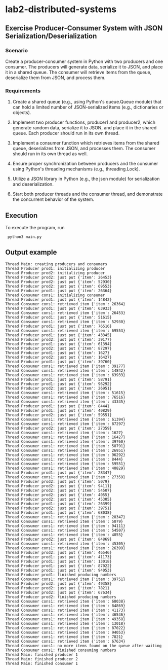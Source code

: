 # lab2-distributed-systems

## Exercise Producer-Consumer System with JSON Serialization/Deserialization 

### Scenario
Create a producer-consumer system in Python with two producers and one consumer. The producers will generate data, serialize it to JSON, and place it in a shared queue. The consumer will retrieve items from the queue, deserialize them from JSON, and process them. 

### Requirements

1. Create a shared queue (e.g., using Python's queue.Queue module) that can hold a limited number of JSON-serialized items (e.g., dictionaries or objects). 

2. Implement two producer functions, producer1 and producer2, which generate random data, serialize it to JSON, and place it in the shared queue. Each producer should run in its own thread. 

3. Implement a consumer function which retrieves items from the shared queue, deserializes from JSON, and processes them. The consumer should run in its own thread as well. 

4. Ensure proper synchronization between producers and the consumer using Python's threading mechanisms (e.g., threading.Lock). 

5. Utilize a JSON library in Python (e.g., the json module) for serialization and deserialization. 

6. Start both producer threads and the consumer thread, and demonstrate the concurrent behavior of the system.

## Execution

To execute the program, run

 ``` python3 main.py ```

 ## Output example
```
Thread Main: creating producers and consumers
Thread Producer prod1: initializing producer
Thread Producer prod2: initializing producer
Thread Producer prod2: just put {'item': 26453}
Thread Producer prod2: just put {'item': 52930}
Thread Producer prod2: just put {'item': 69553}
Thread Producer prod1: just put {'item': 26364}
Thread Consumer cons1: initializing consumer
Thread Producer prod1: just put {'item': 14842}
Thread Consumer cons1: retrieved item {'item': 26364}
Thread Producer prod1: just put {'item': 63933}
Thread Consumer cons1: retrieved item {'item': 26453}
Thread Producer prod1: just put {'item': 51615}
Thread Consumer cons1: retrieved item {'item': 52930}
Thread Producer prod1: just put {'item': 76516}
Thread Consumer cons1: retrieved item {'item': 69553}
Thread Producer prod1: just put {'item': 43345}
Thread Producer prod2: just put {'item': 39177}
Thread Producer prod1: just put {'item': 61394}
Thread Producer prod2: just put {'item': 87297}
Thread Producer prod1: just put {'item': 1627}
Thread Producer prod2: just put {'item': 16427}
Thread Producer prod1: just put {'item': 39760}
Thread Consumer cons1: retrieved item {'item': 39177}
Thread Consumer cons1: retrieved item {'item': 14842}
Thread Consumer cons1: retrieved item {'item': 63933}
Thread Producer prod1: just put {'item': 58791}
Thread Producer prod1: just put {'item': 96292}
Thread Producer prod2: just put {'item': 26951}
Thread Consumer cons1: retrieved item {'item': 51615}
Thread Consumer cons1: retrieved item {'item': 76516}
Thread Consumer cons1: retrieved item {'item': 43345}
Thread Producer prod1: just put {'item': 8444}
Thread Producer prod1: just put {'item': 40829}
Thread Producer prod2: just put {'item': 59551}
Thread Consumer cons1: retrieved item {'item': 61394}
Thread Consumer cons1: retrieved item {'item': 87297}
Thread Producer prod2: just put {'item': 27359}
Thread Consumer cons1: retrieved item {'item': 1627}
Thread Consumer cons1: retrieved item {'item': 16427}
Thread Consumer cons1: retrieved item {'item': 39760}
Thread Consumer cons1: retrieved item {'item': 58791}
Thread Consumer cons1: retrieved item {'item': 26951}
Thread Consumer cons1: retrieved item {'item': 96292}
Thread Consumer cons1: retrieved item {'item': 8444}
Thread Consumer cons1: retrieved item {'item': 59551}
Thread Consumer cons1: retrieved item {'item': 40829}
Thread Producer prod1: just put {'item': 28347}
Thread Consumer cons1: retrieved item {'item': 27359}
Thread Producer prod2: just put {'item': 5079}
Thread Producer prod2: just put {'item': 94111}
Thread Producer prod2: just put {'item': 54507}
Thread Producer prod2: just put {'item': 4055}
Thread Producer prod2: just put {'item': 45305}
Thread Producer prod1: just put {'item': 26399}
Thread Producer prod2: just put {'item': 39751}
Thread Producer prod1: just put {'item': 68038}
Thread Consumer cons1: retrieved item {'item': 28347}
Thread Consumer cons1: retrieved item {'item': 5079}
Thread Consumer cons1: retrieved item {'item': 94111}
Thread Consumer cons1: retrieved item {'item': 54507}
Thread Consumer cons1: retrieved item {'item': 4055}
Thread Producer prod2: just put {'item': 84869}
Thread Consumer cons1: retrieved item {'item': 45305}
Thread Consumer cons1: retrieved item {'item': 26399}
Thread Producer prod2: just put {'item': 46546}
Thread Producer prod1: just put {'item': 41173}
Thread Producer prod1: just put {'item': 13018}
Thread Producer prod1: just put {'item': 87022}
Thread Producer prod1: just put {'item': 94053}
Thread Producer prod1: finished producing numbers
Thread Consumer cons1: retrieved item {'item': 39751}
Thread Producer prod2: just put {'item': 49358}
Thread Producer prod2: just put {'item': 7821}
Thread Producer prod2: just put {'item': 67634}
Thread Producer prod2: finished producing numbers
Thread Consumer cons1: retrieved item {'item': 68038}
Thread Consumer cons1: retrieved item {'item': 84869}
Thread Consumer cons1: retrieved item {'item': 41173}
Thread Consumer cons1: retrieved item {'item': 46546}
Thread Consumer cons1: retrieved item {'item': 49358}
Thread Consumer cons1: retrieved item {'item': 13018}
Thread Consumer cons1: retrieved item {'item': 87022}
Thread Consumer cons1: retrieved item {'item': 94053}
Thread Consumer cons1: retrieved item {'item': 7821}
Thread Consumer cons1: retrieved item {'item': 67634}
Thread Consumer cons1: no more items found on the queue after waiting
Thread Consumer cons1: finished consuming numbers
Thread Main: finished producer 1
Thread Main: finished producer 2
Thread Main: finished consumer 1
```